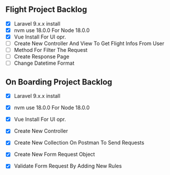 ## Flight Project Backlog

- [x] Laravel 9.x.x install
- [x] nvm use 18.0.0 For Node 18.0.0
- [x] Vue Install For UI opr.
- [ ] Create New Controller And View To Get Flight Infos From User
- [ ] Method For Filter The Request
- [ ] Create Response Page
- [ ] Change Datetime Format

## On Boarding Project Backlog

- [x] Laravel 9.x.x install
- [x] nvm use 18.0.0 For Node 18.0.0
- [x] Vue Install For UI opr.
- [x] Create New Controller
- [x] Create New Collection On Postman To Send Requests
- [x] Create New Form Request Object
- [x] Validate Form Request By Adding New Rules


